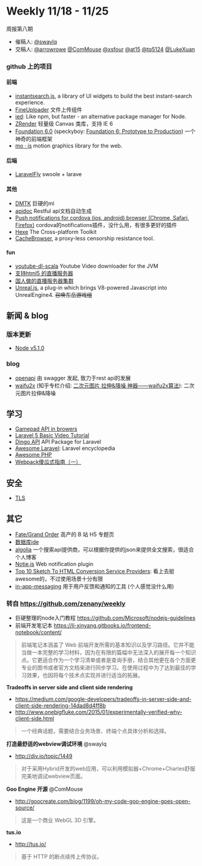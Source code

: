# Weekly 11/18 - 11/25

周报第八期
- 催稿人: [@swaylq](https://github.com/swaylq)
- 交稿人: [@arrowrowe](https://github.com/arrowrowe) [@ComMouse](https://github.com/ComMouse) [@xsfour](https://github.com/xsfour) [@at15](https://github.com/at15) [@tq5124](https://github.com/tq5124) [@LukeXuan](https://github.com/LukeXuan)



### github 上的项目

#### 前端

- [instantsearch.js](https://community.algolia.com/instantsearch.js/), a library of UI widgets to build the best instant-search experience.
- [FineUploader](https://github.com/FineUploader/fine-uploader) 文件上传组件
- [ied](http://gugel.io/ied/): Like npm, but faster - an alternative package manager for Node.
- [ZRender](https://github.com/ecomfe/zrender) 轻量级 Canvas 类库，支持 IE 6
- [Foundation 6.0](https://github.com/zurb/foundation-sites) (speckyboy: [Foundation 6: Prototype to Production](http://speckyboy.com/2015/11/19/foundation-6/)) 一个神奇的前端框架
- [mo · js](https://github.com/legomushroom/mojs) motion graphics library for the web.


#### 后端

- [LaravelFly](https://github.com/scil/LaravelFly) swoole + larave

#### 其他
- [DMTK](https://github.com/Microsoft/DMTK) 巨硬的ml
- [apidoc](https://github.com/apidoc/apidoc) Restful api文档自动生成
- [Push notifications for cordova (ios, android) browser (Chrome, Safari, Firefox)](https://github.com/raix/push) cordova的notifications插件，没什么用，有很多更好的插件
- [Hexe](http://haxe.org/) The Cross-platform Toolkit
- [CacheBrowser](https://github.com/CacheBrowser/cachebrowser), a proxy-less censorship resistance tool.


#### fun

- [youtube-dl-scala](https://github.com/shekhargulati/youtube-dl-scala) Youtube Video downloader for the JVM
- [支持html5 的直播服务器](https://github.com/vbence/stream-m)
- [国人做的直播服务器集群](https://github.com/ossrs/srs)
- [Unreal.js](https://github.com/ncsoft/Unreal.js), a plug-in which brings V8-powered Javascript into UnrealEngine4. ~~召唤东岳游戏组~~


## 新闻 & blog

### 版本更新

- [Node v5.1.0](https://nodejs.org/en/blog/release/v5.1.0/) 

### blog
- [openapi](http://swagger.io/introducing-the-open-api-initiative/) 由 swagger 发起, 致力于rest api的发展
- [waifu2x](https://github.com/lltcggie/waifu2x-caffe) (知乎专栏介绍: [二次元图片 拉伸&降噪 神器——waifu2x算法](http://zhuanlan.zhihu.com/echorish/20354280)): 二次元图片拉伸&降噪

## 学习

- [Gamepad API in browers](http://www.smashingmagazine.com/2015/11/gamepad-api-in-web-games)
- [Laravel 5 Basic Video Tutorial](https://laravist.com/series/laravel-5-basic)
- [Dingo API](https://github.com/dingo/api) API Package for Laravel
- [Awesome Laravel](https://github.com/chiraggude/awesome-laravel): Laravel encyclopedia
- [Awesome PHP](https://github.com/ziadoz/awesome-php)
- [Webpack傻瓜式指南（一）](http://zhuanlan.zhihu.com/FrontendMagazine/20367175)

## 安全

- [TLS](http://vincent.bernat.im/en/blog/2011-ssl-perfect-forward-secrecy.html)

## 其它

- [Fate/Grand Order](http://fgo.biligame.com/index.html) 高产的 B 站 H5 专题页
- [数据库ide](https://www.jetbrains.com/dbeJB)
- [algolia](https://www.algolia.com) 一个搜索api提供商，可以根据你提供的json来提供全文搜索，很适合个人博客
- [Notie.js](https://jaredreich.com/projects/notie.js/) Web notification plugin
- [Top 10 Sketch To HTML Conversion Service Providers](http://codecondo.com/top-10-sketch-to-html-conversion-service-providers/): 看上去挺awesome的，不过使用场景十分有限
- [in-app-messaging](https://www.intercom.io/in-app-messaging) 用于用户反馈和通知的工具 (个人感觉没什么用)


### 转自 https://github.com/zenany/weekly

- 巨硬整理的node入门教程 https://github.com/Microsoft/nodejs-guidelines
- 前端开发笔记本 https://li-xinyang.gitbooks.io/frontend-notebook/content/

> 前端笔记本涵盖了 Web 前端开发所需的基本知识以及学习路径。它并不能当做一本完整的学习材料，因为在有限的篇幅中无法深入的展开每一个知识点。它更适合作为一个学习清单或者是查询手册，结合其他更在各个方面更专业的图书或者官方文档来进行同步学习。在使用过程中为了达到最佳的学习效果，也因将每个技术点实现并进行适当的拓展。

**Tradeoffs in server side and client side rendering**
- https://medium.com/google-developers/tradeoffs-in-server-side-and-client-side-rendering-14dad8d4ff8b
- http://www.onebigfluke.com/2015/01/experimentally-verified-why-client-side.html

> 一个经典话题，需要结合业务场景、终端个点具体分析和选择。

**打造最舒适的webview调试环境** @swaylq 
- http://div.io/topic/1449

> 对于采用Hybrid开发的web应用，可以利用模拟器+Chrome+Charles舒服完美地调试webview页面。

**Goo Engine 开源** @ComMouse 
- http://goocreate.com/blog/1199/oh-my-code-goo-engine-goes-open-source/

> 这是一个商业 WebGL 3D 引擎。

**tus.io**
- http://tus.io/

> 基于 HTTP 的断点续传上传协议。



